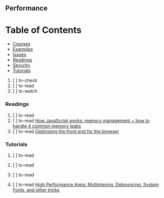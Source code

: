 ## Performance

# Table of Contents
<!-- MarkdownTOC depth=4 -->
  - [Courses](#courses)
  - [Examples](#examples)
  - [Issues](#issues)
  - [Readings](#readings)
  - [Security](#security)
  - [Tutorials](#tutorials)
<!-- /MarkdownTOC -->

  1. [ ] to-check []()
  1. [ ] to-read []()
  1. [ ] to-watch []()

### Readings

  1. [ ] to-read []()
  1. [ ] to-read [How JavaScript works: memory management + how to handle 4 common memory leaks](https://blog.sessionstack.com/how-javascript-works-memory-management-how-to-handle-4-common-memory-leaks-3f28b94cfbec)
  1. [ ] to-read [Optimising the front end for the browser](https://dev.to/sanjsanj/optimising-the-front-end-for-thebrowser)

### Tutorials

  1. [ ] to-read []()
  1. [ ] to-read []()
  1. [ ] to-read []()

  1. [ ] to-read [High Performance Apps: Multiplexing, Debouncing, System Fonts, and other tricks](https://medium.freecodecamp.org/high-performance-apps-multiplexing-debouncing-system-fonts-and-other-tricks-37c6fd3d7b2d)
